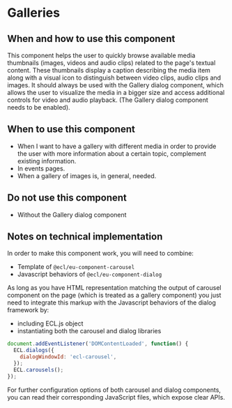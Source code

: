 # Galleries

## When and how to use this component

This component helps the user to quickly browse available media thumbnails
(images, videos and audio clips) related to the page's textual content. These
thumbnails display a caption describing the media item along with a visual icon
to distinguish between video clips, audio clips and images. It should always be
used with the Gallery dialog component, which allows the user to visualize the
media in a bigger size and access additional controls for video and audio
playback. (The Gallery dialog component needs to be enabled).

## When to use this component

* When I want to have a gallery with different media in order to provide the
  user with more information about a certain topic, complement existing
  information.
* In events pages.
* When a gallery of images is, in general, needed.

## Do not use this component

* Without the Gallery dialog component

## Notes on technical implementation

In order to make this component work, you will need to combine:

* Template of `@ecl/eu-component-carousel`
* Javascript behaviors of `@ecl/eu-component-dialog`

As long as you have HTML representation matching the output of carousel
component on the page (which is treated as a gallery component) you just need to
integrate this markup with the Javascript behaviors of the dialog framework by:

* including ECL.js object
* instantiating both the carousel and dialog libraries

```js
document.addEventListener('DOMContentLoaded', function() {
  ECL.dialogs({
    dialogWindowId: 'ecl-carousel',
  });
  ECL.carousels();
});
```

For further configuration options of both carousel and dialog components, you
can read their corresponding JavaScript files, which expose clear APIs.
